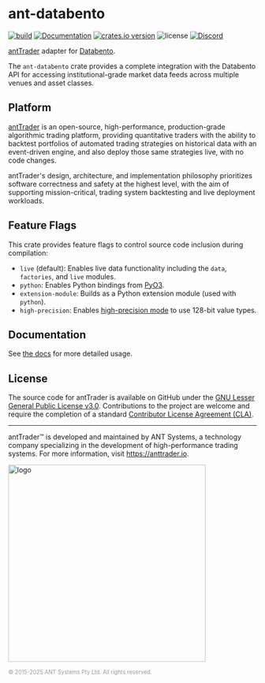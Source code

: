 # ant-databento

[![build](https://github.com/nautechsystems/ant_trader/actions/workflows/build.yml/badge.svg?branch=master)](https://github.com/nautechsystems/ant_trader/actions/workflows/build.yml)
[![Documentation](https://img.shields.io/docsrs/ant-databento)](https://docs.rs/ant-databento/latest/ant-databento/)
[![crates.io version](https://img.shields.io/crates/v/ant-databento.svg)](https://crates.io/crates/ant-databento)
![license](https://img.shields.io/github/license/nautechsystems/ant_trader?color=blue)
[![Discord](https://img.shields.io/badge/Discord-%235865F2.svg?logo=discord&logoColor=white)](https://discord.gg/antTrader)

[antTrader](http://anttrader.io) adapter for [Databento](https://databento.com).

The `ant-databento` crate provides a complete integration with the Databento API for
accessing institutional-grade market data feeds across multiple venues and asset classes.

## Platform

[antTrader](http://anttrader.io) is an open-source, high-performance, production-grade
algorithmic trading platform, providing quantitative traders with the ability to backtest
portfolios of automated trading strategies on historical data with an event-driven engine,
and also deploy those same strategies live, with no code changes.

antTrader's design, architecture, and implementation philosophy prioritizes software correctness and safety at the
highest level, with the aim of supporting mission-critical, trading system backtesting and live deployment workloads.

## Feature Flags

This crate provides feature flags to control source code inclusion during compilation:

- `live` (default): Enables live data functionality including the `data`, `factories`, and `live` modules.
- `python`: Enables Python bindings from [PyO3](https://pyo3.rs).
- `extension-module`: Builds as a Python extension module (used with `python`).
- `high-precision`: Enables [high-precision mode](https://anttrader.io/docs/nightly/getting_started/installation#precision-mode) to use 128-bit value types.

## Documentation

See [the docs](https://docs.rs/ant-databento) for more detailed usage.

## License

The source code for antTrader is available on GitHub under the [GNU Lesser General Public License v3.0](https://www.gnu.org/licenses/lgpl-3.0.en.html).
Contributions to the project are welcome and require the completion of a standard [Contributor License Agreement (CLA)](https://github.com/nautechsystems/ant_trader/blob/develop/CLA.md).

---

antTrader™ is developed and maintained by ANT Systems, a technology
company specializing in the development of high-performance trading systems.
For more information, visit <https://anttrader.io>.

<img src="https://anttrader.io/ant-logo-white.png" alt="logo" width="400" height="auto"/>

<span style="font-size: 0.8em; color: #999;">© 2015-2025 ANT Systems Pty Ltd. All rights reserved.</span>
